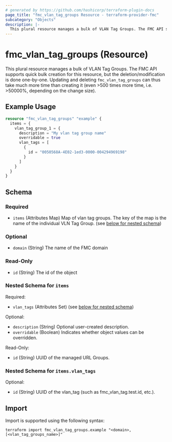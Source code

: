 ```yaml
---
# generated by https://github.com/hashicorp/terraform-plugin-docs
page_title: "fmc_vlan_tag_groups Resource - terraform-provider-fmc"
subcategory: "Objects"
description: |-
  This plural resource manages a bulk of VLAN Tag Groups. The FMC API supports quick bulk creation for this resource, but the deletion/modification is done one-by-one. Updating and deleting fmc_vlan_tag_groups can thus take much more time than creating it (even >500 times more time, i.e. >50000%, depending on the change size).
---
```


# fmc_vlan_tag_groups (Resource)

This plural resource manages a bulk of VLAN Tag Groups. The FMC API supports quick bulk creation for this resource, but the deletion/modification is done one-by-one. Updating and deleting `fmc_vlan_tag_groups` can thus take much more time than creating it (even >500 times more time, i.e. >50000%, depending on the change size).

## Example Usage

```terraform
resource "fmc_vlan_tag_groups" "example" {
  items = {
    vlan_tag_group_1 = {
      description = "My vlan tag group name"
      overridable = true
      vlan_tags = [
        {
          id = "0050568A-4E02-1ed3-0000-004294969198"
        }
      ]
    }
  }
}
```

<!-- schema generated by tfplugindocs -->
## Schema

### Required

- `items` (Attributes Map) Map of vlan tag groups. The key of the map is the name of the individual VLN Tag Group. (see [below for nested schema](#nestedatt--items))

### Optional

- `domain` (String) The name of the FMC domain

### Read-Only

- `id` (String) The id of the object

<a id="nestedatt--items"></a>
### Nested Schema for `items`

Required:

- `vlan_tags` (Attributes Set) (see [below for nested schema](#nestedatt--items--vlan_tags))

Optional:

- `description` (String) Optional user-created description.
- `overridable` (Boolean) Indicates whether object values can be overridden.

Read-Only:

- `id` (String) UUID of the managed URL Groups.

<a id="nestedatt--items--vlan_tags"></a>
### Nested Schema for `items.vlan_tags`

Optional:

- `id` (String) UUID of the vlan_tag (such as fmc_vlan_tag.test.id, etc.).

## Import

Import is supported using the following syntax:

```shell
terraform import fmc_vlan_tag_groups.example "<domain>,[<vlan_tag_groups_name>]"
```
